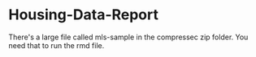 # Housing-Data-Report

There's a large file called mls-sample in the compressec zip folder. You need that to run the rmd file.
